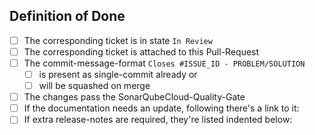 <!-- if needed please write above the given line -->

## Definition of Done

- [ ] The corresponding ticket is in state `In Review`
- [ ] The corresponding ticket is attached to this Pull-Request
- [ ] The commit-message-format `Closes #ISSUE_ID - PROBLEM/SOLUTION` 
  - [ ] is present as single-commit already or
  - [ ] will be squashed on merge
- [ ] The changes pass the SonarQubeCloud-Quality-Gate
- [ ] If the documentation needs an update, following there's a link to it:
- [ ] If extra release-notes are required, they're listed indented below: